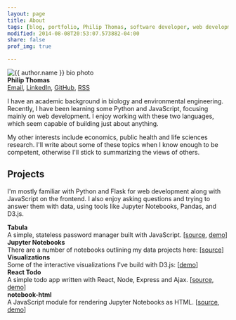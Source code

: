```yaml
---
layout: page
title: About 
tags: [blog, portfolio, Philip Thomas, software developer, web development, Python, JavaScript, Flask]
modified: 2014-08-08T20:53:07.573882-04:00
share: false
prof_img: true

---
```


<!--style="display:block; float:right"-->
<div class="article-author-about">
<img src="https://pstblog.com/images/author.jpg" class="bio-photo"  alt="{{ author.name }} bio photo">
<div>
<strong>Philip Thomas</strong><br>
<a href="{{site.baseurl}}/images/email.png" title="Email">Email</a>, 
<a href="https://www.linkedin.com/in/philip-thomas-2805b97a" title="Linkedin"> LinkedIn</a>,
<a href="http://github.com/psthomas" title="GitHub"> GitHub</a>, 
<a href="https://pstblog.com/feed.xml" title="RSS"> RSS</a>
</div>
</div>  <!--/.article-author-about-->

I have an academic background in biology and environmental engineering.  Recently, I have been learning some Python and JavaScript, focusing mainly on web development.  I enjoy working with these two languages, which seem capable of building just about anything. 

My other interests include economics, public health and life sciences research.  I'll write about some of these topics when I know enough to be competent, otherwise I'll stick to summarizing the views of others.  

## Projects 

I'm mostly familiar with Python and Flask for web development along with JavaScript on the frontend.  I also enjoy asking questions and trying to answer them with data, using tools like Jupyter Notebooks, Pandas, and D3.js.

**Tabula**  
A simple, stateless password manager built with JavaScript. [[source](https://github.com/psthomas/tabula), [demo](https://pstblog.com/projects/tabula.html)]  
**Jupyter Notebooks**  
There are a number of notebooks outlining my data projects here: [[source](https://nbviewer.jupyter.org/gist/psthomas)]  
**Visualizations**  
Some of the interactive visualizations I've build with D3.js: [[demo](https://bl.ocks.org/psthomas)]  
**React Todo**  
A simple todo app written with React, Node, Express and Ajax. [[source](https://github.com/psthomas/react-todo), [demo](http://psthomas.github.io/react-todo/)]   
**notebook-html**  
A JavaScript module for rendering Jupyter Notebooks as HTML. [[source](https://github.com/psthomas/notebook-html), [demo](https://psthomas.github.io/notebook-html/)]


<!--## Web Projects-->

<!--I'm mostly familiar with Python and Flask for web development along with tools like Postgres and SQLAlchemy.  I'm also comfortable with JavaScript, and have used tools like React and D3.js for visualizing data.   -->

<!-- **TeXTmail**:   -->
<!--A Flask web application for checking your email via text message. [[source](https://github.com/psthomas/textmail)]  -->
<!--**web-graph**:   -->
<!--A Flask application that scrapes websites, indexes them, and creates a graph visualization of the linking structure. [[source](https://github.com/psthomas/web-graph), [demo](http://web-graph.appspot.com/)]  -->
  

<!--## Data Projects-->

<!--I enjoy asking questions and trying to answer them with data.  My tools of choice are Python, Jupyter Notebooks, Pandas, Matplotlib, D3.js, Requests and Beautiful Soup.  Most of these projects would be considered "data analysis" rather than "data science".-->

<!--**Jupyter Notebooks**:  -->
<!--I have a number of notebooks on Jupyter NBViewer outlining most of the work I've done: [[source](https://nbviewer.jupyter.org/gist/psthomas)]  -->
<!--**Blog Posts**:  -->
<!--I have summaries of most of the above notebooks on my [blog]({{site.baseurl}}/blog).  -->
<!--**Visualizations**:  -->
<!--I'm a fan of using D3.js to create interactive visualizations.  A few of them are here: [[demo](https://bl.ocks.org/psthomas)]  -->

<!--
## Technologies


|               | **Python**        |    **JavaScript** | **Other** |
| ----- | ------------- | ------------- | ------------- |
| **Basic** | [Scraping](https://github.com/psthomas/web-graph), [Pandas, NumPy](https://github.com/psthomas/efficient-frontier), Conda  | [Node, Express, React](https://github.com/psthomas/react-todo), jQuery | Postgres, [SQLAlchemy](https://github.com/psthomas/crud-restaurant), SQLite, bash, Bootstrap CSS, AWS |
| **Intermediate**| [Flask](https://github.com/psthomas/crud-restaurant)  | [D3](https://github.com/psthomas/stackedchart-d3js)   | [Git](https://github.com/psthomas), [Google App Engine](https://github.com/psthomas/textmail) |
| **Advanced**  |   |               |  |  
-->

<!--# Contact -->
<!--[GitHub](https://github.com/psthomas), [Linkedin](https://www.linkedin.com/in/philip-thomas-2805b97a), [Facebook](https://www.facebook.com/phil.thomas.5264)-->


